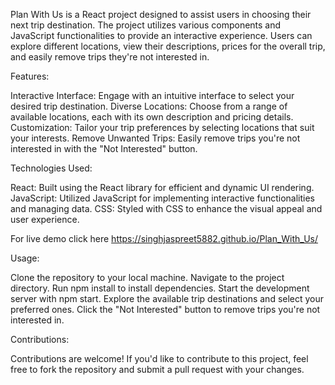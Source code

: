 

Plan With Us is a React project designed to assist users in choosing their next trip destination. The project utilizes various components and JavaScript functionalities to provide an interactive experience. Users can explore different locations, view their descriptions, prices for the overall trip, and easily remove trips they're not interested in.

Features:

Interactive Interface: Engage with an intuitive interface to select your desired trip destination.
Diverse Locations: Choose from a range of available locations, each with its own description and pricing details.
Customization: Tailor your trip preferences by selecting locations that suit your interests.
Remove Unwanted Trips: Easily remove trips you're not interested in with the "Not Interested" button.

Technologies Used:

React: Built using the React library for efficient and dynamic UI rendering.
JavaScript: Utilized JavaScript for implementing interactive functionalities and managing data.
CSS: Styled with CSS to enhance the visual appeal and user experience.

For live demo click here https://singhjaspreet5882.github.io/Plan_With_Us/

Usage:

Clone the repository to your local machine.
Navigate to the project directory.
Run npm install to install dependencies.
Start the development server with npm start.
Explore the available trip destinations and select your preferred ones.
Click the "Not Interested" button to remove trips you're not interested in.

Contributions:

Contributions are welcome! If you'd like to contribute to this project, feel free to fork the repository and submit a pull request with your changes.
